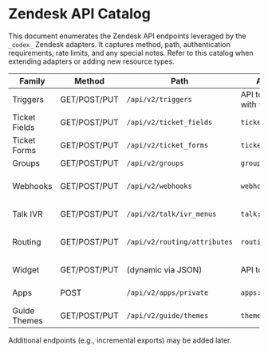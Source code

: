 # Zendesk API Catalog

This document enumerates the Zendesk API endpoints leveraged by the
`_codex_` Zendesk adapters. It captures method, path, authentication
requirements, rate limits, and any special notes. Refer to this
catalog when extending adapters or adding new resource types.

| Family | Method | Path | Auth/Scope | Notes |
|-------|--------|------|-----------|------|
| Triggers | GET/POST/PUT | `/api/v2/triggers` | API token or OAuth with `triggers:write` | Manage triggers (create/update/reorder) |
| Ticket Fields | GET/POST/PUT | `/api/v2/ticket_fields` | `ticket_fields:write` | Manage ticket fields |
| Ticket Forms | GET/POST/PUT | `/api/v2/ticket_forms` | `ticket_forms:write` | Manage forms and field assignments |
| Groups | GET/POST/PUT | `/api/v2/groups` | `groups:write` | Manage groups |
| Webhooks | GET/POST/PUT | `/api/v2/webhooks` | `webhooks:write` | Create/update webhooks and subscriptions |
| Talk IVR | GET/POST/PUT | `/api/v2/talk/ivr_menus` | `talk:write` | Manage IVR menus and routes |
| Routing | GET/POST/PUT | `/api/v2/routing/attributes` | `routing:write` | Manage attributes, skills, agent assignments |
| Widget | GET/POST/PUT | (dynamic via JSON) | API token | Manage widget snippets and settings |
| Apps | POST | `/api/v2/apps/private` | `apps:write` | Upload/update private apps |
| Guide Themes | GET/POST/PUT | `/api/v2/guide/themes` | `themes:write` | Manage themes and publications |

Additional endpoints (e.g., incremental exports) may be added later.

